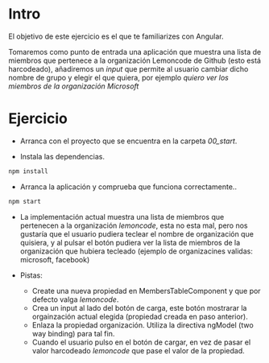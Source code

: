 # Intro

El objetivo de este ejercicio es el que te familiarizes con Angular.

Tomaremos como punto de entrada una aplicación que muestra una lista de miembros
que pertenece a la organización Lemoncode de Github (esto está harcodeado), añadiremos
un _input_ que permite al usuario cambiar dicho nombre de grupo y elegir el que quiera,
por ejemplo _quiero ver los miembros de la organización Microsoft_

# Ejercicio

- Arranca con el proyecto que se encuentra en la carpeta *00_start*.

- Instala las dependencias.

```bash
npm install
```

- Arranca la aplicación y comprueba que funciona correctamente..

```bash
npm start
```

- La implementación actual muestra una lista de miembros que pertenecen a la organización 
_lemoncode_, esta no esta mal, pero nos gustaría que el usuario pudiera teclear el nombre
de organización que quisiera, y al pulsar el botón pudiera ver la lista de miembros de la
organización que hubiera tecleado (ejemplo de organizacines validas: microsoft, facebook)

- Pistas:

  - Create una nueva propiedad en MembersTableComponent y que por defecto valga _lemoncode_.
  - Crea un input al lado del botón de carga, este botón mostrarar la orgainzación actual elegida (propiedad  creada en paso anterior).
  - Enlaza la propiedad organización. Utiliza la directiva ngModel (two way binding) para tal fin.
  - Cuando el usuario pulso en el botón de cargar, en vez de pasar el valor harcodeado _lemoncode_ que pase el 
  valor de la propiedad.